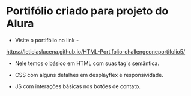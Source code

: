 <h1>Portifólio criado para projeto do Alura</h1>

* Visite o portifólio no link -

<https://leticiaslucena.github.io/HTML-Portifolio-challengeoneportifolio5/>

* Nele temos o básico em HTML com suas tag's semântica. 

* CSS com alguns detalhes em desplayflex e responsividade.

* JS com interações básicas nos botões de contato. <br>


